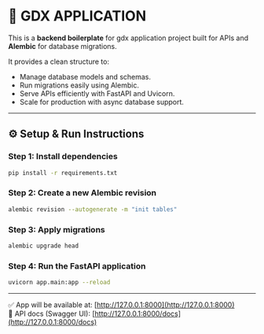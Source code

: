 # 🚀 GDX APPLICATION

This is a **backend boilerplate** for gdx application project built for APIs and **Alembic** for database migrations.  

It provides a clean structure to:  
- Manage database models and schemas.  
- Run migrations easily using Alembic.  
- Serve APIs efficiently with FastAPI and Uvicorn.  
- Scale for production with async database support.  

---

## ⚙️ Setup & Run Instructions

### Step 1: Install dependencies
```bash
pip install -r requirements.txt
```

### Step 2: Create a new Alembic revision
```bash
alembic revision --autogenerate -m "init tables"
```

### Step 3: Apply migrations
```bash
alembic upgrade head
```

### Step 4: Run the FastAPI application
```bash
uvicorn app.main:app --reload
```

---

✅ App will be available at: [http://127.0.0.1:8000](http://127.0.0.1:8000)  
📖 API docs (Swagger UI): [http://127.0.0.1:8000/docs](http://127.0.0.1:8000/docs)  
